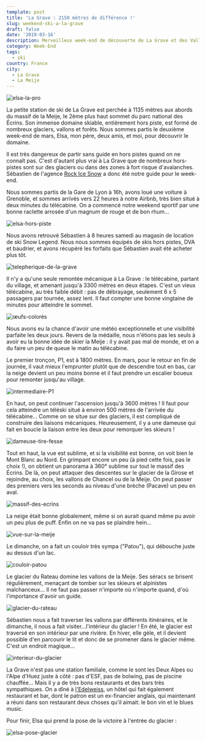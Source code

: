 ```yaml
---
template: post
title: 'La Grave : 2150 mètres de différence !'
slug: weekend-ski-a-la-grave
draft: false
date: '2019-03-16'
description: Merveilleux week-end de découverte de La Grave et des Vallons de la Meije
category: Week-End
tags:
  - ski
country: France
city:
  - La Grave
  - La Meije
---
```

![elsa-la-pro](/media/img_e0093.jpg "Elsa le petit cabri au milieu des vallons")

La petite station de ski de La Grave est perchée à 1135 mètres aux abords du massif de la Meije, le 2ème plus haut sommet du parc national des Écrins. Son immense domaine skiable, entièrement hors piste, est formé de nombreux glaciers, vallons et forêts. Nous sommes partis le deuxième week-end de mars, Elsa, mon père, deux amis, et moi, pour découvrir le domaine. 

Il est très dangereux de partir sans guide en hors pistes quand on ne connaît pas. C'est d'autant plus vrai à La Grave que de nombreux hors-pistes sont sur des glaciers ou dans des zones à fort risque d'avalanches. Sébastien de l'agence [Rock Ice Snow](https://www.rock-ice-snow.com/) a donc été notre guide pour le week-end. 

Nous sommes partis de la Gare de Lyon à 16h, avons loué une voiture à Grenoble, et sommes arrivés vers 22 heures à notre Airbnb, très bien situé à deux minutes du télécabine. On a commencé notre weekend sportif par une bonne raclette arrosée d'un magnum de rouge et de bon rhum...

![elsa-hors-piste](/media/img_e0012.jpg "Elsa bien équipée")

Nous avons retrouvé Sébastien à 8 heures samedi au magasin de location de ski Snow Legend. Nous nous sommes équipés de skis hors pistes, DVA et baudrier, et avons récupéré les forfaits que Sébastien avait été acheter plus tôt. 

![telepherique-de-la-grave](/media/img_0017.jpg "Le téléphérique de La Grave")

Il n'y a qu'une seule remontée mécanique à La Grave : le télécabine, partant du village, et amenant jusqu'à 3300 mètres en deux étapes. C'est un vieux télécabine, au très faible débit : pas de débrayage, seulement 6 x 5 passagers par tournée, assez lent. Il faut compter une bonne vingtaine de minutes pour atteindre le sommet. 

![œufs-colorés ](/media/img_0050.jpg "Le téléphérique de La Grave (bis)")

Nous avons eu la chance d'avoir une météo exceptionnelle et une visibilité parfaite les deux jours. Revers de la médaille, nous n'étions pas les seuls à avoir eu la bonne idée de skier la Meije : il y avait pas mal de monde, et on a du faire un peu de queue le matin au télécabine. 

Le premier tronçon, P1, est à 1800 mètres. En mars, pour le retour en fin de journée, il vaut mieux l'emprunter plutôt que de descendre tout en bas, car la neige devient un peu moins bonne et il faut prendre un escalier boueux pour remonter jusqu'au village.

![intermediaire-P1](/media/img_e0086.jpg "Première étape, P1")

En haut, on peut continuer l'ascension jusqu'à 3600 mètres ! Il faut pour cela atteindre un téléski situé à environ 500 mètres de l'arrivée du télécabine... Comme on se situe sur des glaciers, il est compliqué de construire des liaisons mécaniques. Heureusement, il y a une dameuse qui fait en boucle la liaison entre les deux pour remorquer les skieurs !

![dameuse-tire-fesse](/media/img_e0038.jpg "Un tire fesses un peu spécial")

Tout en haut, la vue est sublime, et si la visibilité est bonne, on voit bien le Mont Blanc au Nord. En grimpant encore un peu (à pied cette fois, pas le choix !), on obtient un panorama à 360° sublime sur tout le massif des Écrins. De là, on peut attaquer des descentes sur le glacier de la Girose et rejoindre, au choix, les vallons de Chancel ou de la Meije. On peut passer des premiers vers les seconds au niveau d'une brèche (Pacave) un peu en aval. 

![massif-des-ecrins](/media/img_e0042.jpg "Le Massif des Ecrins")

La neige était bonne globalement, même si on aurait quand même pu avoir un peu plus de puff. Enfin on ne va pas se plaindre hein...

![vue-sur-la-meije](/media/img_e0096.jpg "Vue sur la Meihe")

Le dimanche, on a fait un couloir très sympa ("Patou"), qui débouche juste au dessus d'un lac.

![couloir-patou](/media/img_e0075.jpg "Elsa dans le couloir Patou")

Le glacier du Rateau domine les vallons de la Meije. Ses séracs se brisent régulièrement, menaçant de tomber sur les skieurs et alpinistes malchanceux... Il ne faut pas passer n'importe où n'importe quand, d'où l'importance d'avoir un guide. 

![glacier-du-rateau](/media/img_e0094.jpg "Le glacier du Rateau et la Meije")

Sébastien nous a fait traverser les vallons par différents itinéraires, et le dimanche, il nous a fait visiter...l'intérieur du glacier ! En été, le glacier est traversé en son intérieur par une rivière. En hiver, elle gèle, et il devient possible d'en parcourir le lit et donc de se promener dans le glacier même. C'est un endroit magique...

![interieur-du-glacier](/media/img_e0101.jpg "Intérieur du glacier")

La Grave n'est pas une station familiale, comme le sont les Deux Alpes ou l'Alpe d'Huez juste à côté : pas d'ESF, pas de bolwing, pas de piscine chauffée... Mais il y a de très bons restaurants et des bars très sympathiques. On a dîné à [l'Edelweiss](http://www.hotel-edelweiss.com/), un hôtel qui fait également restaurant et bar, dont le patron est un ex-financier anglais, qui maintenant a réuni dans son restaurant deux choses qu'il aimait: le bon vin et le blues music. 

Pour finir, Elsa qui prend la pose de la victoire à l'entrée du glacier :

![elsa-pose-glacier](/media/img_e0099.jpg "La star du glacier")
